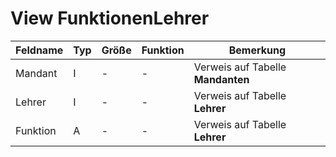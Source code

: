 # View FunktionenLehrer

| Feldname | Typ | Größe | Funktion | Bemerkung                         |
|----------|-----|-------|----------|-----------------------------------|
| Mandant  | I   | -     | -        | Verweis auf Tabelle **Mandanten** |
| Lehrer   | I   | -     | -        | Verweis auf Tabelle **Lehrer**    |
| Funktion | A   | -     | -        | Verweis auf Tabelle **Lehrer**    |
